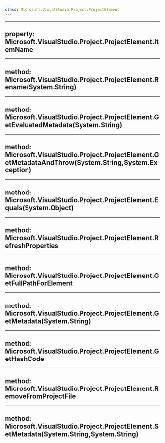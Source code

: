 ```yaml
---
class: Microsoft.VisualStudio.Project.ProjectElement
---
```


---
property: Microsoft.VisualStudio.Project.ProjectElement.ItemName
---

---
method: Microsoft.VisualStudio.Project.ProjectElement.Rename(System.String)
---

---
method: Microsoft.VisualStudio.Project.ProjectElement.GetEvaluatedMetadata(System.String)
---

---
method: Microsoft.VisualStudio.Project.ProjectElement.GetMetadataAndThrow(System.String,System.Exception)
---

---
method: Microsoft.VisualStudio.Project.ProjectElement.Equals(System.Object)
---

---
method: Microsoft.VisualStudio.Project.ProjectElement.RefreshProperties
---

---
method: Microsoft.VisualStudio.Project.ProjectElement.GetFullPathForElement
---

---
method: Microsoft.VisualStudio.Project.ProjectElement.GetMetadata(System.String)
---

---
method: Microsoft.VisualStudio.Project.ProjectElement.GetHashCode
---

---
method: Microsoft.VisualStudio.Project.ProjectElement.RemoveFromProjectFile
---

---
method: Microsoft.VisualStudio.Project.ProjectElement.SetMetadata(System.String,System.String)
---


